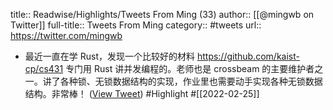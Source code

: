 title:: Readwise/Highlights/Tweets From Ming (33)
author:: [[@mingwb on Twitter]]
full-title:: Tweets From Ming
category:: #tweets
url:: https://twitter.com/mingwb

- 最近一直在学 Rust，发现一个比较好的材料 https://github.com/kaist-cp/cs431 专门用 Rust 讲并发编程的。老师也是 crossbeam 的主要维护者之一。讲了各种锁、无锁数据结构的实现，作业里也需要动手实现各种无锁数据结构。非常棒！ ([View Tweet](https://twitter.com/mingwb/status/1495953527289839616)) #Highlight #[[2022-02-25]]